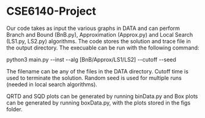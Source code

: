 # CSE6140-Project

Our code takes as input the various graphs in DATA and can perform Branch and Bound (BnB.py), Approximation (Approx.py) and Local Search (LS1.py, LS2.py) 
algorithms. The code stores the solution and trace file in the output directory. The execuable can be run with the following command: 

python3 main.py --inst <filename> --alg [BnB/Approx/LS1/LS2] --cutoff <time> --seed <random seed> 

The filename can be any of the files in the DATA directory. Cutoff time is used to terminate the solution. Random seed is used for multiple runs (needed in 
local search algorithms).

QRTD and SQD plots can be generated by running binData.py and Box plots can be generated by running boxData.py, with the plots stored in the figs folder. 
